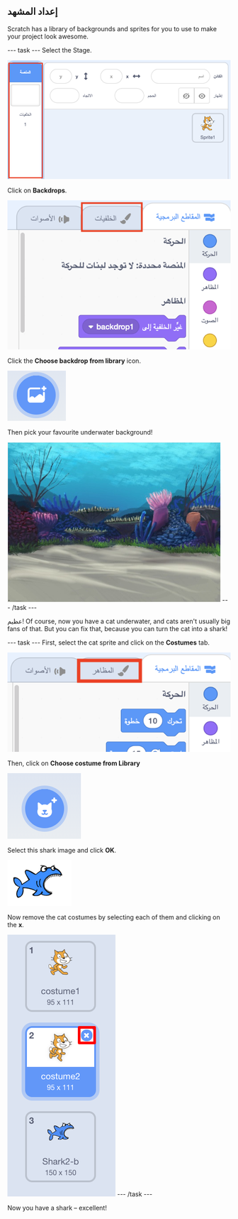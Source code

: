 ## إعداد المشهد

Scratch has a library of backgrounds and sprites for you to use to make your project look awesome.

\--- task \--- Select the Stage.

![Selecting the stage](images/looksSelectStage.png)

Click on **Backdrops**.

![The Backdrops tab](images/looksBackdrops.png)

Click the **Choose backdrop from library** icon.

![The Choose backdrop icon](images/looksChooseBg.png)

Then pick your favourite underwater background!

![An underwater scene](images/looksUnderwater.png) \--- /task \---

عظيم! Of course, now you have a cat underwater, and cats aren't usually big fans of that. But you can fix that, because you can turn the cat into a shark!

\--- task \--- First, select the cat sprite and click on the **Costumes** tab.

![](images/cool2.png)

Then, click on **Choose costume from Library**

![](images/cool3.png)

Select this shark image and click **OK**.

![The shark costume](images/looksShark.png)

Now remove the cat costumes by selecting each of them and clicking on the **x**.

![](images/coolDeleteCostumes.png) \--- /task \---

Now you have a shark – excellent!